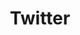---
title: "Twitter"
weight: 4
icon: "twitter"
description: "Quick thoughts."
link: "https://www.twitter.com/pbinspanish"
---